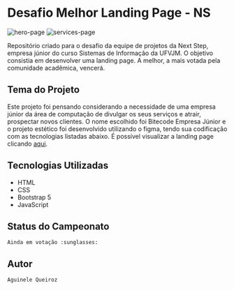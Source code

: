 # Desafio Melhor Landing Page - NS
![hero-page](https://user-images.githubusercontent.com/66737248/194615345-80da0087-188c-4224-aec0-02f21daffc89.png)
![services-page](https://user-images.githubusercontent.com/66737248/194615357-6e13c89c-7965-4820-be78-6981d9007a1f.png)

Repositório criado para o desafio da equipe de projetos da Next Step, empresa júnior do curso Sistemas de Informação da UFVJM. O objetivo consistia em desenvolver uma landing page. A melhor, a mais votada pela comunidade acadêmica, vencerá.

## Tema do Projeto

Este projeto foi pensando considerando a necessidade de uma empresa júnior da área de computação de divulgar os seus serviços e atrair, prospectar novos clientes. O nome escolhido foi Bitecode Empresa Júnior e o projeto estético foi desenvolvido utilizando o figma, tendo sua codificação com as tecnologias listadas abaixo.
É possível visualizar a landing page clicando [aqui](https://bitecodejr.netlify.app/).

## Tecnologias Utilizadas

* HTML
* CSS
* Bootstrap 5
* JavaScript 

## Status do Campeonato

```
Ainda em votação :sunglasses:
```

## Autor
```
Aguinele Queiroz

```
